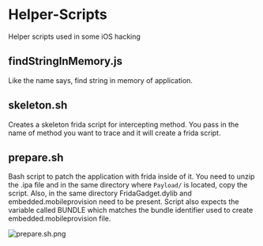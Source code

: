 # Helper-Scripts
Helper scripts used in some iOS hacking

## findStringInMemory.js
Like the name says, find string in memory of application.

## skeleton.sh
Creates a skeleton frida script for intercepting method. You pass in the name of method you want to trace and it will create a frida script.

## prepare.sh
Bash script to patch the application with frida inside of it. You need to unzip the .ipa file and in the same directory where `Payload/` is located, copy the script. Also, in the same directory FridaGadget.dylib and embedded.mobileprovision need to be present. Script also expects the variable called BUNDLE which matches the bundle identifier used to create embedded.mobileprovision file.

![prepare.sh.png](Prepare)
